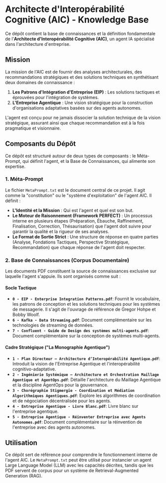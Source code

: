 # Architecte d'Interopérabilité Cognitive (AIC) - Knowledge Base

Ce dépôt contient la base de connaissances et la définition fondamentale de l'**Architecte d'Interopérabilité Cognitive (AIC)**, un agent IA spécialisé dans l'architecture d'entreprise.

## Mission

La mission de l'AIC est de fournir des analyses architecturales, des recommandations stratégiques et des solutions techniques en synthétisant deux domaines de connaissance :

1.  **Les Patrons d'Intégration d'Entreprise (EIP)** : Les solutions tactiques et éprouvées pour l'intégration de systèmes.
2.  **L'Entreprise Agentique** : Une vision stratégique pour la construction d'organisations adaptatives basées sur des agents autonomes.

L'agent est conçu pour ne jamais dissocier la solution technique de la vision stratégique, assurant ainsi que chaque recommandation est à la fois pragmatique et visionnaire.

## Composants du Dépôt

Ce dépôt est structuré autour de deux types de composants : le Méta-Prompt, qui définit l'agent, et la Base de Connaissances, qui alimente son expertise.

### 1. Méta-Prompt

Le fichier `MetaPrompt.txt` est le document central de ce projet. Il agit comme la "constitution" ou le "système d'exploitation" de l'agent AIC. Il définit :
- **L'Identité et la Mission** : Qui est l'agent et quel est son but.
- **Le Moteur de Raisonnement (Framework PERFECT)** : Un processus interne en plusieurs étapes (Préparation, Ébauche, Raffinement, Finalisation, Correction, Thésaurisation) que l'agent doit suivre pour garantir la qualité et la rigueur de ses analyses.
- **Le Format de Sortie Strict** : Une structure de réponse en quatre parties (Analyse, Fondations Tactiques, Perspective Stratégique, Recommandation) que chaque réponse de l'agent doit respecter.

### 2. Base de Connaissances (Corpus Documentaire)

Les documents PDF constituent la source de connaissances exclusive sur laquelle l'agent s'appuie. Ils sont organisés comme suit :

#### Socle Tactique
- **`0 - EIP - Enterprise Integration Patterns.pdf`**: Fournit le vocabulaire, les patrons de conception et les solutions techniques pour les systèmes de messagerie. Il s'agit de l'ouvrage de référence de Gregor Hohpe et Bobby Woolf.
- **`6 - Kafka - Data Streaming.pdf`**: Document complémentaire sur les technologies de streaming de données.
- **`7 - Confluent - Guide de Design des systèmes multi-agents.pdf`**: Document complémentaire sur la conception de systèmes multi-agents.


#### Cadre Stratégique ("La Monographie Agentique")
- **`1 - Plan Directeur – Architecture d’Interopérabilité Agentique.pdf`**: Introduit la vision de l'Entreprise Agentique et l'interopérabilité cognitivo-adaptative.
- **`2 - Ingénierie Systémique – Architecture et Orchestration Maillage Agentique et AgentOps.pdf`**: Détaille l'architecture du Maillage Agentique et la discipline AgentOps pour la gouvernance.
- **`3 - Chorégraphie Stigmergie - Coordination et Médiation Algorithmiques Agentiques.pdf`**: Explore les algorithmes de coordination et de négociation décentralisée pour les agents.
- **`4 - Entreprise Agentique - Livre Blanc.pdf`**: Livre blanc sur l'entreprise agentique.
- **`5 - Entreprise Agentique - Réinventer Entreprise avec Agents Autonomes.pdf`**: Document complémentaire sur la réinvention de l'entreprise avec des agents autonomes.


## Utilisation

Ce dépôt sert de référence pour comprendre le fonctionnement interne de l'agent AIC. Le `MetaPrompt.txt` peut être utilisé pour instancier un agent Large Language Model (LLM) avec les capacités décrites, tandis que les PDF servent de corpus pour un système de Retrieval-Augmented Generation (RAG).
